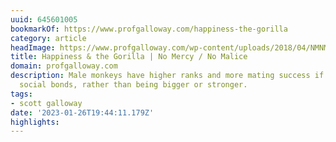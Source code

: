 ```yaml
---
uuid: 645601005
bookmarkOf: https://www.profgalloway.com/happiness-the-gorilla
category: article
headImage: https://www.profgalloway.com/wp-content/uploads/2018/04/NMNM-Week-72-blog-47.png
title: Happiness & the Gorilla | No Mercy / No Malice
domain: profgalloway.com
description: Male monkeys have higher ranks and more mating success if they have more
  social bonds, rather than being bigger or stronger.
tags:
- scott galloway
date: '2023-01-26T19:44:11.179Z'
highlights:
---
```



